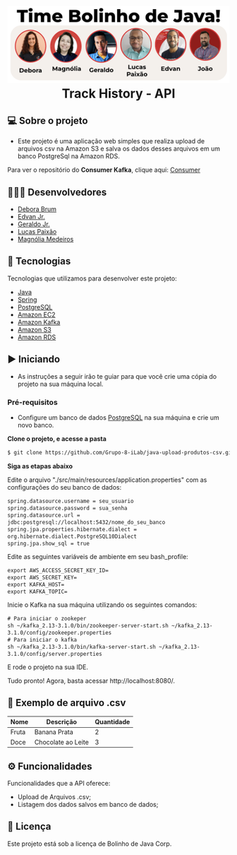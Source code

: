 <h1 align="center" font-style="bold">
    <img width="584" alt="imagem header" src="https://raw.githubusercontent.com/GeraldinJr/BackendTrackHistory-iFood/master/assets/imgHeaderReadme.png"><br>
Track History - API
</h1>

## 💻 Sobre o projeto

- <p > Este projeto é uma aplicação web simples que realiza upload de arquivos csv na Amazon S3 e salva os dados desses arquivos em um banco PostgreSql na Amazon RDS.</p>

Para ver o repositório do **Consumer Kafka**, clique aqui: [Consumer](https://github.com/Grupo-8-iLab/java-server-aws-kafka)

## 👨🏻‍💻 Desenvolvedores

- [Debora Brum](https://github.com/DeboraBrum)
- [Edvan Jr.](https://github.com/Edvan-Jr)
- [Geraldo Jr.](https://github.com/GeraldinJr)
- [Lucas Paixão](https://github.com/lucasfpds)
- [Magnólia Medeiros](https://github.com/magnoliamedeiros)

## 🚀 Tecnologias

Tecnologias que utilizamos para desenvolver este projeto:

- [Java](https://www.java.com/pt-BR/)
- [Spring](https://spring.io/)
- [PostgreSQL](https://www.postgresql.org/)
- [Amazon EC2](https://aws.amazon.com/pt/ec2/)
- [Amazon Kafka](https://kafka.apache.org)
- [Amazon S3](https://aws.amazon.com/pt/s3/)
- [Amazon RDS](https://aws.amazon.com/pt/rds/)

## ▶️ Iniciando

- As instruções a seguir irão te guiar para que você crie uma cópia do projeto na sua máquina local.

### Pré-requisitos

- Configure um banco de dados [PostgreSQL](https://www.postgresql.org/) na sua máquina e crie um novo banco.

**Clone o projeto, e acesse a pasta**

```bash
$ git clone https://github.com/Grupo-8-iLab/java-upload-produtos-csv.git && cd java-upload-produtos-csv
```

**Siga as etapas abaixo**

Edite o arquivo "./src/main/resources/application.properties" com as configurações do seu banco de dados:

```
spring.datasource.username = seu_usuario
spring.datasource.password = sua_senha
spring.datasource.url = jdbc:postgresql://localhost:5432/nome_do_seu_banco
spring.jpa.properties.hibernate.dialect = org.hibernate.dialect.PostgreSQL10Dialect
spring.jpa.show_sql = true
```

Edite as seguintes variáveis de ambiente em seu bash_profile:

```shell
export AWS_ACCESS_SECRET_KEY_ID=
export AWS_SECRET_KEY=
export KAFKA_HOST=
export KAFKA_TOPIC=
```

Inicie o Kafka na sua máquina utilizando os seguintes comandos: 

```shell
# Para iniciar o zookeper
sh ~/kafka_2.13-3.1.0/bin/zookeeper-server-start.sh ~/kafka_2.13-3.1.0/config/zookeeper.properties
# Para iniciar o kafka
sh ~/kafka_2.13-3.1.0/bin/kafka-server-start.sh ~/kafka_2.13-3.1.0/config/server.properties
```

E rode o projeto na sua IDE.

Tudo pronto! Agora, basta acessar http://localhost:8080/.

## 📄 Exemplo de arquivo .csv

| Nome  | Descrição          | Quantidade |
| ----- | ------------------ | ---------- |
| Fruta | Banana Prata       | 2          |
| Doce  | Chocolate ao Leite | 3          |

## ⚙️ Funcionalidades

Funcionalidades que a API oferece:
- Upload de Arquivos .csv;
- Listagem dos dados salvos em banco de dados;

## 📄 Licença

Este projeto está sob a licença de Bolinho de Java Corp.